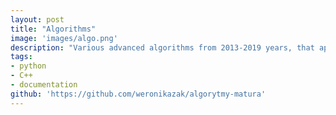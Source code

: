 ```yaml
---
layout: post
title: "Algorithms"
image: 'images/algo.png'
description: "Various advanced algorithms from 2013-2019 years, that appeared on polish final exams. Both C++ and Python."
tags:
- python
- C++
- documentation
github: 'https://github.com/weronikazak/algorytmy-matura'
---
```

